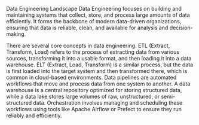 Data Engineering Landscape
Data Engineering focuses on building and maintaining systems that collect, store, and process large amounts of data efficiently. It forms the backbone of modern data-driven organizations, ensuring that data is reliable, clean, and available for analysis and decision-making.

There are several core concepts in data engineering. ETL (Extract, Transform, Load) refers to the process of extracting data from various sources, transforming it into a usable format, and then loading it into a data warehouse. ELT (Extract, Load, Transform) is a similar process, but the data is first loaded into the target system and then transformed there, which is common in cloud-based environments. Data pipelines are automated workflows that move and process data from one system to another. A data warehouse is a central repository optimized for storing structured data, while a data lake stores large volumes of raw, unstructured, or semi-structured data. Orchestration involves managing and scheduling these workflows using tools like Apache Airflow or Prefect to ensure they run reliably and efficiently.

